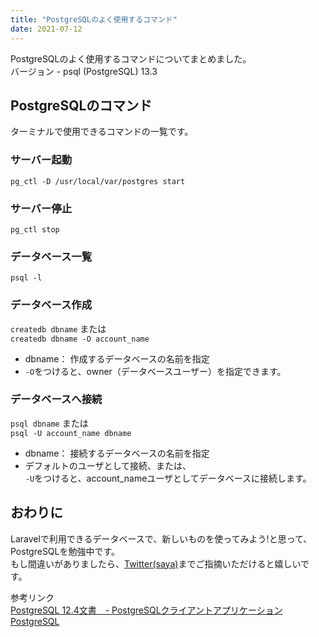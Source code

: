 ```yaml
---
title: "PostgreSQLのよく使用するコマンド"
date: 2021-07-12
---
```


PostgreSQLのよく使用するコマンドについてまとめました。   
バージョン - psql (PostgreSQL) 13.3

## PostgreSQLのコマンド
ターミナルで使用できるコマンドの一覧です。
### サーバー起動
`pg_ctl -D /usr/local/var/postgres start`

### サーバー停止
`pg_ctl stop`

### データベース一覧
`psql -l`

### データベース作成
`createdb dbname` または   
`createdb dbname -O account_name`

- dbname： 作成するデータベースの名前を指定   
- `-O`をつけると、owner（データベースユーザー）を指定できます。

### データベースへ接続
`psql dbname` または   
`psql -U account_name dbname`

- dbname： 接続するデータベースの名前を指定      
- デフォルトのユーザとして接続、または、   
`-U`をつけると、account_nameユーザとしてデータベースに接続します。

## おわりに
Laravelで利用できるデータベースで、新しいものを使ってみよう!と思って、PostgreSQLを勉強中です。   
もし間違いがありましたら、[Twitter(saya)](https://twitter.com/fujisawa_sayaka)までご指摘いただけると嬉しいです。
      
参考リンク   
[PostgreSQL 12.4文書　- PostgreSQLクライアントアプリケーション](https://www.postgresql.jp/document/12/html/reference-client.html)   
[PostgreSQL](https://www.postgresql.org/)
